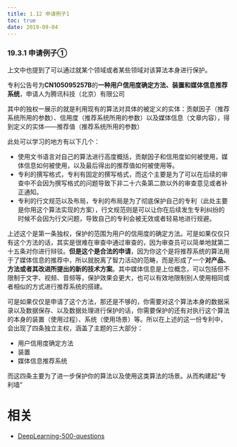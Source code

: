 ```yaml
---
title: 1.12 申请例子1
toc: true
date: 2019-09-04
---
```


### 19.3.1 申请例子①

上文中也提到了可以通过就某个领域或者某些领域对该算法本身进行保护。

专利公告号为**CN105095257B**的**一种用户信用度确定方法、装置和媒体信息推荐系统**，申请人为腾讯科技（北京）有限公司

其中的独权一展示的就是利用现有的算法对具体的被定义的实体：贡献因子（推荐系统所用的参数）、信用度（推荐系统所用的参数）以及媒体信息（文章内容），得到定义的实体——推荐值（推荐系统所用的参数）

此处可以学习的地方有以下几个：

- 使用文书语言对自己的算法进行高度概括，贡献因子和信用度如何被使用，媒体信息如何被使用，以及最后得出的推荐值如何被使用等。
- 专利的撰写格式，专利有固定的撰写格式，而这个主要是为了可以在后续的审查中不会因为撰写格式的问题导致下非二十六条第二款以外的审查意见或者补正通知。
- 专利的行文规范以及布局，专利的布局是为了彻底保护自己的专利（此处主要是你用这个算法实现的方案），行文规范则是可以让你在后续发生专利纠纷的时候不会因为行文问题，导致自己的专利会被无效或者轻易地进行规避。

上述这个是第一条独权，保护的范围为用户的信用度的确定方法。可是如果仅仅只有这个方法的话，其实是很难在审查中通过审查的，因为审查员可以简单地就第二十五条对你进行辩驳。**但是这个是合法的申请**，因为你这个是将推荐系统的算法用于了媒体信息的推荐中，所以就脱离了智力活动的范畴，而是形成了一个**对产品、方法或者其改进所提出的新的技术方案**。其中媒体信息是上位概念，可以包括但不限制于文字、视频、音频等，保护效果会更大，也可以有效地限制别人使用相同或者相似的方式进行推荐系统的搭建。

可是如果仅仅是申请了这个方法，那还是不够的，你需要对这个算法本身的数据采录以及数据保存、以及数据处理进行保护的话，你需要保护的还有对执行这个算法的本身的装置（使用过程）、系统（使用场景）等。所以在上述的这一份专利中，会出现了四条独立主权，涵盖了主题的三大部分：

- 用户信用度确定方法
- 装置
- 媒体信息推荐系统

而这四条主要为了进一步保护你的算法以及使用这类算法的场景。从而构建起“专利墙”





# 相关

- [DeepLearning-500-questions](https://github.com/scutan90/DeepLearning-500-questions)

